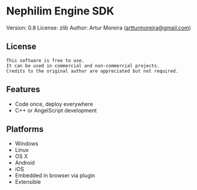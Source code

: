 # Nephilim Engine SDK
 Version: 0.8
 License: zlib
 Author: Artur Moreira (artturmoreira@gmail.com)

## License

	This software is free to use.
	It can be used in commercial and non-commercial projects.
	Credits to the original author are appreciated but not required.

## Features
- Code once, deploy everywhere
- C++ or AngelScript development

## Platforms
- Windows
- Linux
- OS X
- Android
- iOS
- Embedded in browser via plugin
- Extensible